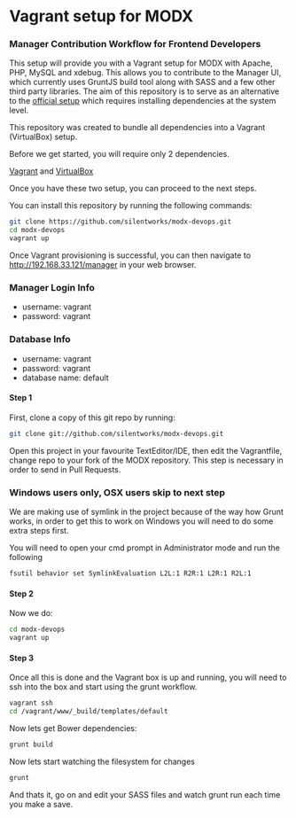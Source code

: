 # Vagrant setup for MODX

### Manager Contribution Workflow for Frontend Developers

This setup will provide you with a Vagrant setup for MODX with Apache, PHP, MySQL and xdebug. This allows you to contribute to the Manager UI, which currently uses
GruntJS build tool along with SASS and a few other third party libraries. The aim of this repository is to serve as an alternative to the [official setup](https://github.com/modxcms/revolution/tree/develop/_build/templates/default#what-you-need) which requires installing dependencies at the system level.

This repository was created to bundle all dependencies into a Vagrant (VirtualBox) setup.

Before we get started, you will require only 2 dependencies.

[Vagrant][] and [VirtualBox][]

Once you have these two setup, you can proceed to the next steps.

You can install this repository by running the following commands:

```bash
git clone https://github.com/silentworks/modx-devops.git
cd modx-devops
vagrant up
```

Once Vagrant provisioning is successful, you can then navigate to http://192.168.33.121/manager in your web browser.

### Manager Login Info

- username: vagrant
- password: vagrant

### Database Info

- username: vagrant
- password: vagrant
- database name: default




#### Step 1
First, clone a copy of this git repo by running:

```bash
git clone git://github.com/silentworks/modx-devops.git
```

Open this project in your favourite TextEditor/IDE, then edit the Vagrantfile, change repo to your fork of the 
MODX repository. This step is necessary in order to send in Pull Requests.

### Windows users only, OSX users skip to next step

We are making use of symlink in the project because of the way how Grunt works, in order to get this to work on Windows
you will need to do some extra steps first.

You will need to open your cmd prompt in Administrator mode and run the following

```bash
fsutil behavior set SymlinkEvaluation L2L:1 R2R:1 L2R:1 R2L:1
```

#### Step 2
Now we do:

```bash
cd modx-devops
vagrant up
```

#### Step 3

Once all this is done and the Vagrant box is up and running, you will need to ssh into the box and start using the grunt workflow.

```bash
vagrant ssh
cd /vagrant/www/_build/templates/default
```

Now lets get Bower dependencies:

```bash
grunt build
```

Now lets start watching the filesystem for changes

```bash
grunt
```

And thats it, go on and edit your SASS files and watch grunt run each time you make a save.

[Vagrant]: http://www.vagrantup.com/
[VirtualBox]: https://www.virtualbox.org/